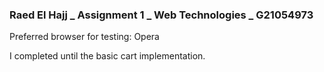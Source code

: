 ### Raed El Hajj _ Assignment 1 _ Web Technologies _ G21054973

Preferred browser for testing: Opera

I completed until the basic cart implementation.